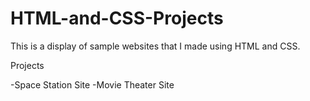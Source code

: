 # HTML-and-CSS-Projects
This is a display of sample websites that I made using HTML and CSS.

Projects

-Space Station Site
-Movie Theater Site

